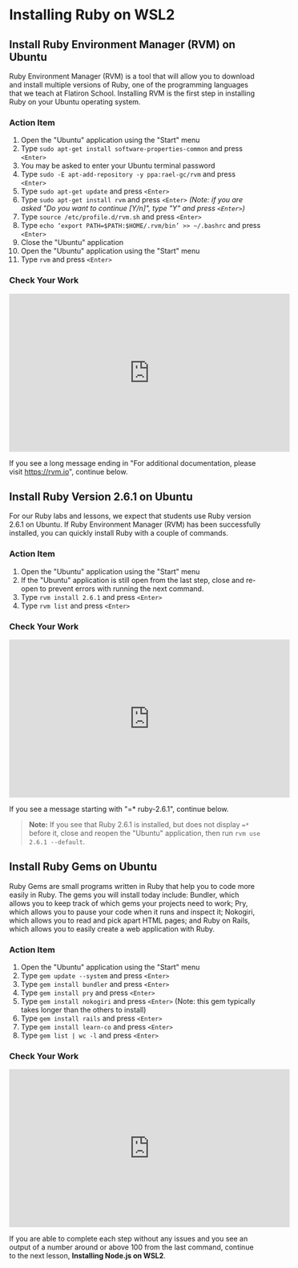 # Installing Ruby on WSL2

## Install Ruby Environment Manager (RVM) on Ubuntu

Ruby Environment Manager (RVM) is a tool that will allow you to download and
install multiple versions of Ruby, one of the programming languages that we
teach at Flatiron School. Installing RVM is the first step in installing Ruby on
your Ubuntu operating system.

### Action Item

1. Open the "Ubuntu" application using the "Start" menu
2. Type `sudo apt-get install software-properties-common` and press `<Enter>`
3. You may be asked to enter your Ubuntu terminal password
4. Type `sudo -E apt-add-repository -y ppa:rael-gc/rvm` and press `<Enter>`
5. Type `sudo apt-get update` and press `<Enter>`
6. Type `sudo apt-get install rvm` and press `<Enter>` _(Note: if you are asked
   "Do you want to continue [Y/n]", type "Y" and press `<Enter>`)_
7. Type `source /etc/profile.d/rvm.sh` and press `<Enter>`
8. Type `echo ‘export PATH=$PATH:$HOME/.rvm/bin’ >> ~/.bashrc` and press `<Enter>`
9. Close the "Ubuntu" application
10. Open the "Ubuntu" application using the "Start" menu
11. Type `rvm` and press `<Enter>`

### Check Your Work

<iframe width="560" height="315" src="https://www.youtube.com/embed/GErkBvGIGu0" frameborder="0" allow="accelerometer; autoplay; clipboard-write; encrypted-media; gyroscope; picture-in-picture" allowfullscreen></iframe>

If you see a long message ending in "For additional documentation, please visit
https://rvm.io", continue below.

## Install Ruby Version 2.6.1 on Ubuntu

For our Ruby labs and lessons, we expect that students use Ruby version 2.6.1 on
Ubuntu. If Ruby Environment Manager (RVM) has been successfully installed, you
can quickly install Ruby with a couple of commands.

### Action Item

1. Open the "Ubuntu" application using the "Start" menu
2. If the "Ubuntu" application is still open from the last step, close and
   re-open to prevent errors with running the next command.
3. Type `rvm install 2.6.1` and press `<Enter>`
4. Type `rvm list` and press `<Enter>`

### Check Your Work

<iframe width="560" height="315" src="https://www.youtube.com/embed/RVwo7RPviNI" frameborder="0" allow="accelerometer; autoplay; clipboard-write; encrypted-media; gyroscope; picture-in-picture" allowfullscreen></iframe>

If you see a message starting with "=\* ruby-2.6.1", continue below. 

> **Note:** If you see that Ruby 2.6.1 is installed, but does not display
> `=*` before it, close and reopen the "Ubuntu" application, then run
> `rvm use 2.6.1 --default`.

## Install Ruby Gems on Ubuntu

Ruby Gems are small programs written in Ruby that help you to code more easily
in Ruby. The gems you will install today include: Bundler, which allows you to
keep track of which gems your projects need to work; Pry, which allows you to
pause your code when it runs and inspect it; Nokogiri, which allows you to read
and pick apart HTML pages; and Ruby on Rails, which allows you to easily create
a web application with Ruby.

### Action Item

1. Open the "Ubuntu" application using the "Start" menu
2. Type `gem update --system` and press `<Enter>`
3. Type `gem install bundler` and press `<Enter>`
4. Type `gem install pry` and press `<Enter>`
5. Type `gem install nokogiri` and press `<Enter>` (Note: this gem typically
   takes longer than the others to install)
6. Type `gem install rails` and press `<Enter>`
7. Type `gem install learn-co` and press `<Enter>`
8. Type `gem list | wc -l` and press `<Enter>`

### Check Your Work

<iframe width="560" height="315" src="https://www.youtube.com/embed/pRz92UepujE" frameborder="0" allow="accelerometer; autoplay; clipboard-write; encrypted-media; gyroscope; picture-in-picture" allowfullscreen></iframe>

If you are able to complete each step without any issues and you see an output
of a number around or above 100 from the last command, continue to the next lesson,
**Installing Node.js on WSL2**.
